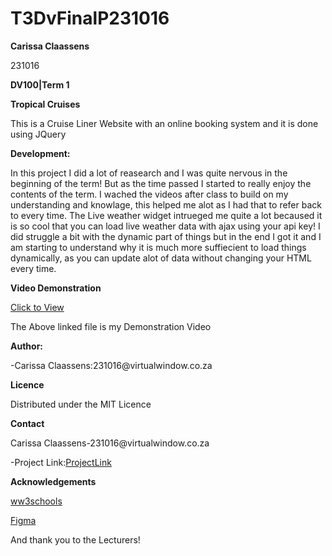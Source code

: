 # T3DvFinalP231016

<p><b>Carissa Claassens</b></p>
<p>231016</p>
<p><b>DV100|Term 1</b></p>

<p><b>Tropical Cruises</b></p>
<p>This is a Cruise Liner Website with an online booking system and it is done using JQuery</p>

<b>Development:</b>

<p>In this project I did a lot of reasearch and I was quite nervous in the beginning of the term! But as the time passed I started to really enjoy the contents of the term. I wached the videos after class to build on my understanding and knowlage, this helped me alot as I had that to refer back to every time. The Live weather widget intrueged me quite a lot becaused it is so cool that you can load live weather data with ajax using your api key! I did struggle a bit with the dynamic part of things but in the end I got it and I am starting to understand why it is much more suffiecient to load things dynamically, as you can update alot of data without changing your HTML every time.</p>

<b>Video Demonstration</b>
<p><a href="https://drive.google.com/file/d/1VUBrA_KG-gLq_a-Rt5PYU-ZVRzhN16aZ/view?usp=drive_link)https://drive.google.com/file/d/1VUBrA_KG-gLq_a-Rt5PYU-ZVRzhN16aZ/view?usp=drive_link">Click to View</a></p>
<p>The Above linked file is my Demonstration Video</p>

<p><b>Author:</b></p>
<p>-Carissa Claassens:231016@virtualwindow.co.za <p/>
<p><b>Licence</b></p>
<p>Distributed under the MIT Licence</p>

<p><b>Contact</b></p>
<p>Carissa Claassens-231016@virtualwindow.co.za</p>
<p>-Project Link:<a href="https://github.com/Carissa03-boop/T3DvFinalP231016.git">ProjectLink</a></p>

<p><b>Acknowledgements</b></p>
<p><a href="https://www.w3schools.com/jquery/jquery_animate.asp">ww3schools</a></p>
<p><a href="https://www.figma.com/files/recents-and-sharing?fuid=1210213159815880574">Figma</a></p>

<p>And thank you to the Lecturers!</p>






